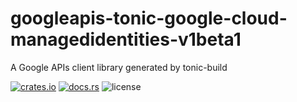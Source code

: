 # googleapis-tonic-google-cloud-managedidentities-v1beta1

A Google APIs client library generated by tonic-build

[![crates.io](https://img.shields.io/crates/v/googleapis-tonic-google-cloud-managedidentities-v1beta1)](https://crates.io/crates/googleapis-tonic-google-cloud-managedidentities-v1beta1)
[![docs.rs](https://img.shields.io/docsrs/googleapis-tonic-google-cloud-managedidentities-v1beta1)](https://docs.rs/googleapis-tonic-google-cloud-managedidentities-v1beta1)
![license](https://img.shields.io/crates/l/googleapis-tonic-google-cloud-managedidentities-v1beta1)
